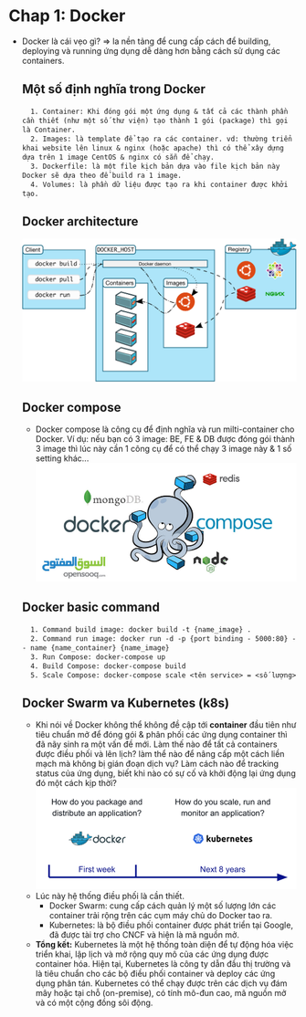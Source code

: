 # Chap 1: Docker
* Docker là cái vẹo gì? => la nền tảng để cung cấp cách để building, deploying và running ứng dụng dễ dàng hơn bằng cách sử dụng các containers.
    ## Một số định nghĩa trong Docker
        1. Container: Khi đóng gói một ứng dụng & tất cả các thành phần cần thiết (như một số thư viện) tạo thành 1 gói (package) thì gọi là Container.
        2. Images: là template để tạo ra các container. vd: thường triển khai website lên linux & nginx (hoặc apache) thì có thể xây dựng dựa trên 1 image CentOS & nginx có sẵn để chạy.
        3. Dockerfile: là một file kịch bản dựa vào file kịch bản này Docker sẽ dựa theo để build ra 1 image.
        4. Volumes: là phần dữ liệu được tạo ra khi container được khởi tạo.
    ## Docker architecture
    ![image info](./images/architecture.svg)
    ## Docker compose
    * Docker compose là công cụ để định nghĩa và run milti-container cho Docker. Ví dụ: nếu bạn có 3 image: BE, FE & DB được đóng gói thành 3 image thì lúc này cần 1 công cụ để có thể chạy 3 image này & 1 số setting khác...
    ![image info](./images/4.jpg)
    ## Docker basic command
        1. Command build image: docker build -t {name_image} .
        2. Command run image: docker run -d -p {port binding - 5000:80} -- name {name_container} {name_image}
        3. Run Compose: docker-compose up
        4. Build Compose: docker-compose build
        5. Scale Compose: docker-compose scale <tên service> = <số lượng>
    ## Docker Swarm va Kubernetes (k8s)
    * Khi nói về Docker không thể không đề cập tới **container** đầu tiên như tiêu chuẩn mở để đóng gói & phân phối các ứng dụng container thì đã nãy sinh ra một vấn đề mới. Làm thế nào để tất cả containers được điều phối và lên lịch? làm thể nào để nâng cấp một cách liền mạch mà không bị gián đoạn dịch vụ? Làm cách nào để tracking status của ứng dụng, biết khi nào có sự cố và khởi động lại ứng dụng đó một cách kịp thời?  
        ![image info](./images/2.png)    
    * Lúc này hệ thống điều phối là cần thiết.
       * Docker Swarm: cung cấp cách quản lý một số lượng lớn các container trải rộng trên các cụm máy chủ do Docker tao ra.
       * Kubernetes: là bộ điều phối container được phát triển tại Google, đã được tài trợ cho CNCF và hiện là mã nguồn mở.
    * **Tổng kết:** Kubernetes là một hệ thống toàn diện để tự động hóa việc triển khai, lập lịch và mở rộng quy mô của các ứng dụng được container hóa. Hiện tại, Kubernetes là công ty dẫn đầu thị trường và là tiêu chuẩn cho các bộ điều phối container và deploy các ứng dụng phân tán. Kubernetes có thể chạy được trên các dịch vụ đám mây hoặc tại chỗ (on-premise), có tính mô-đun cao, mã nguồn mở và có một cộng đồng sôi động.
  
